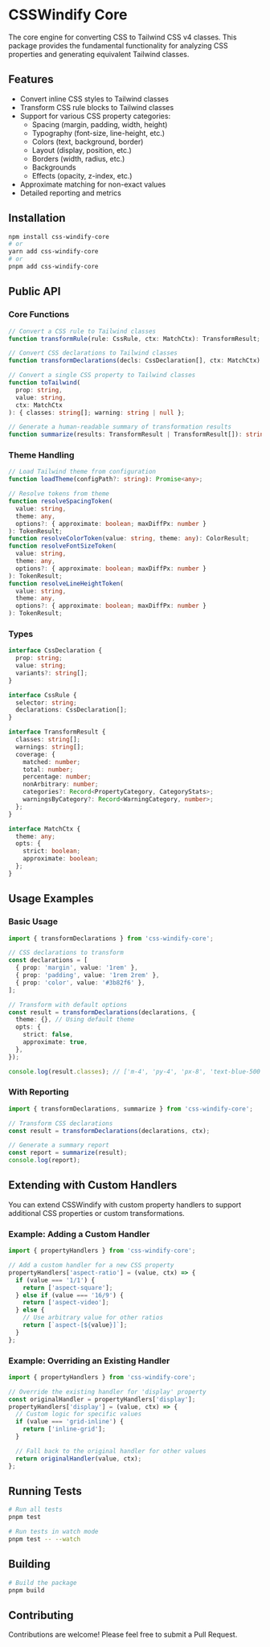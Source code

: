 # CSSWindify Core

The core engine for converting CSS to Tailwind CSS v4 classes. This package provides the fundamental functionality for analyzing CSS properties and generating equivalent Tailwind classes.

## Features

- Convert inline CSS styles to Tailwind classes
- Transform CSS rule blocks to Tailwind classes
- Support for various CSS property categories:
  - Spacing (margin, padding, width, height)
  - Typography (font-size, line-height, etc.)
  - Colors (text, background, border)
  - Layout (display, position, etc.)
  - Borders (width, radius, etc.)
  - Backgrounds
  - Effects (opacity, z-index, etc.)
- Approximate matching for non-exact values
- Detailed reporting and metrics

## Installation

```bash
npm install css-windify-core
# or
yarn add css-windify-core
# or
pnpm add css-windify-core
```

## Public API

### Core Functions

```typescript
// Convert a CSS rule to Tailwind classes
function transformRule(rule: CssRule, ctx: MatchCtx): TransformResult;

// Convert CSS declarations to Tailwind classes
function transformDeclarations(decls: CssDeclaration[], ctx: MatchCtx): TransformResult;

// Convert a single CSS property to Tailwind classes
function toTailwind(
  prop: string,
  value: string,
  ctx: MatchCtx
): { classes: string[]; warning: string | null };

// Generate a human-readable summary of transformation results
function summarize(results: TransformResult | TransformResult[]): string;
```

### Theme Handling

```typescript
// Load Tailwind theme from configuration
function loadTheme(configPath?: string): Promise<any>;

// Resolve tokens from theme
function resolveSpacingToken(
  value: string,
  theme: any,
  options?: { approximate: boolean; maxDiffPx: number }
): TokenResult;
function resolveColorToken(value: string, theme: any): ColorResult;
function resolveFontSizeToken(
  value: string,
  theme: any,
  options?: { approximate: boolean; maxDiffPx: number }
): TokenResult;
function resolveLineHeightToken(
  value: string,
  theme: any,
  options?: { approximate: boolean; maxDiffPx: number }
): TokenResult;
```

### Types

```typescript
interface CssDeclaration {
  prop: string;
  value: string;
  variants?: string[];
}

interface CssRule {
  selector: string;
  declarations: CssDeclaration[];
}

interface TransformResult {
  classes: string[];
  warnings: string[];
  coverage: {
    matched: number;
    total: number;
    percentage: number;
    nonArbitrary: number;
    categories?: Record<PropertyCategory, CategoryStats>;
    warningsByCategory?: Record<WarningCategory, number>;
  };
}

interface MatchCtx {
  theme: any;
  opts: {
    strict: boolean;
    approximate: boolean;
  };
}
```

## Usage Examples

### Basic Usage

```typescript
import { transformDeclarations } from 'css-windify-core';

// CSS declarations to transform
const declarations = [
  { prop: 'margin', value: '1rem' },
  { prop: 'padding', value: '1rem 2rem' },
  { prop: 'color', value: '#3b82f6' },
];

// Transform with default options
const result = transformDeclarations(declarations, {
  theme: {}, // Using default theme
  opts: {
    strict: false,
    approximate: true,
  },
});

console.log(result.classes); // ['m-4', 'py-4', 'px-8', 'text-blue-500']
```

### With Reporting

```typescript
import { transformDeclarations, summarize } from 'css-windify-core';

// Transform CSS declarations
const result = transformDeclarations(declarations, ctx);

// Generate a summary report
const report = summarize(result);
console.log(report);
```

## Extending with Custom Handlers

You can extend CSSWindify with custom property handlers to support additional CSS properties or custom transformations.

### Example: Adding a Custom Handler

```typescript
import { propertyHandlers } from 'css-windify-core';

// Add a custom handler for a new CSS property
propertyHandlers['aspect-ratio'] = (value, ctx) => {
  if (value === '1/1') {
    return ['aspect-square'];
  } else if (value === '16/9') {
    return ['aspect-video'];
  } else {
    // Use arbitrary value for other ratios
    return [`aspect-[${value}]`];
  }
};
```

### Example: Overriding an Existing Handler

```typescript
import { propertyHandlers } from 'css-windify-core';

// Override the existing handler for 'display' property
const originalHandler = propertyHandlers['display'];
propertyHandlers['display'] = (value, ctx) => {
  // Custom logic for specific values
  if (value === 'grid-inline') {
    return ['inline-grid'];
  }

  // Fall back to the original handler for other values
  return originalHandler(value, ctx);
};
```

## Running Tests

```bash
# Run all tests
pnpm test

# Run tests in watch mode
pnpm test -- --watch
```

## Building

```bash
# Build the package
pnpm build
```

## Contributing

Contributions are welcome! Please feel free to submit a Pull Request.
